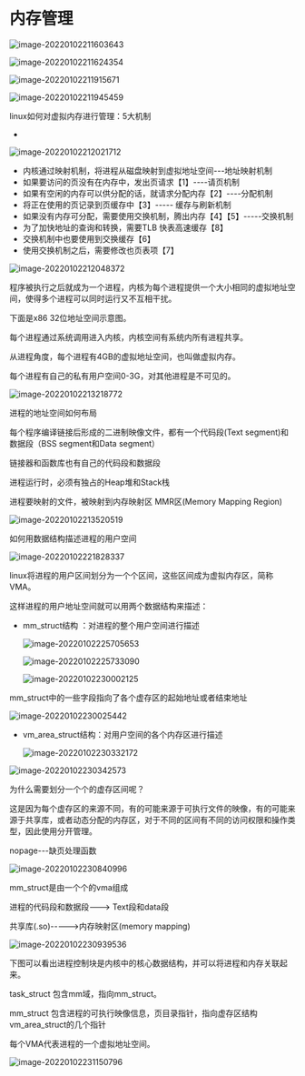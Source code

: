 # 内存管理

![image-20220102211603643](images/image-20220102211603643.png)

![image-20220102211624354](images/image-20220102211624354.png)

![image-20220102211915671](images/image-20220102211915671.png)

![image-20220102211945459](images/image-20220102211945459.png)





linux如何对虚拟内存进行管理：5大机制

* 

![image-20220102212021712](images/image-20220102212021712.png)

* 内核通过映射机制，将进程从磁盘映射到虚拟地址空间---地址映射机制
* 如果要访问的页没有在内存中，发出页请求【1】----请页机制
* 如果有空闲的内存可以供分配的话，就请求分配内存【2】----分配机制
* 将正在使用的页记录到页缓存中【3】----- 缓存与刷新机制
* 如果没有内存可分配，需要使用交换机制，腾出内存【4】【5】-----交换机制
* 为了加快地址的查询和转换，需要TLB 快表高速缓存【8】
* 交换机制中也要使用到交换缓存【6】
* 使用交换机制之后，需要修改也页表项【7】

![image-20220102212048372](images/image-20220102212048372.png)





程序被执行之后就成为一个进程，内核为每个进程提供一个大小相同的虚拟地址空间，使得多个进程可以同时运行又不互相干扰。



下面是x86 32位地址空间示意图。

每个进程通过系统调用进入内核，内核空间有系统内所有进程共享。

从进程角度，每个进程有4GB的虚拟地址空间，也叫做虚拟内存。

每个进程有自己的私有用户空间0-3G，对其他进程是不可见的。

![image-20220102213218772](images/image-20220102213218772.png)





进程的地址空间如何布局

每个程序编译链接后形成的二进制映像文件，都有一个代码段(Text segment)和数据段（BSS segment和Data segment）

链接器和函数库也有自己的代码段和数据段

进程运行时，必须有独占的Heap堆和Stack栈



进程要映射的文件，被映射到内存映射区 MMR区(Memory Mapping Region)

![image-20220102213520519](images/image-20220102213520519.png)





如何用数据结构描述进程的用户空间

![image-20220102221828337](images/image-20220102221828337.png)



linux将进程的用户区间划分为一个个区间，这些区间成为虚拟内存区，简称VMA。

这样进程的用户地址空间就可以用两个数据结构来描述：

* mm_struct结构 ：对进程的整个用户空间进行描述

  ![image-20220102225705653](images/image-20220102225705653.png)

  ![image-20220102225733090](images/image-20220102225733090.png)

  ![image-20220102230002125](images/image-20220102230002125.png)



mm_struct中的一些字段指向了各个虚存区的起始地址或者结束地址

![image-20220102230025442](images/image-20220102230025442.png)



* vm_area_struct结构：对用户空间的各个内存区进行描述

  ![image-20220102230332172](images/image-20220102230332172.png)



![image-20220102230342573](images/image-20220102230342573.png)



为什么需要划分一个个的虚存区间呢？

这是因为每个虚存区的来源不同，有的可能来源于可执行文件的映像，有的可能来源于共享库，或者动态分配的内存区，对于不同的区间有不同的访问权限和操作类型，因此使用分开管理。



nopage---缺页处理函数

![image-20220102230840996](images/image-20220102230840996.png)



mm_struct是由一个个的vma组成

进程的代码段和数据段---> Text段和data段

共享库(.so)----->内存映射区(memory mapping)



![image-20220102230939536](images/image-20220102230939536.png)



下图可以看出进程控制块是内核中的核心数据结构，并可以将进程和内存关联起来。

task_struct 包含mm域，指向mm_struct。

mm_struct 包含进程的可执行映像信息，页目录指针，指向虚存区结构vm_area_struct的几个指针

每个VMA代表进程的一个虚拟地址空间。

![image-20220102231150796](images/image-20220102231150796.png)